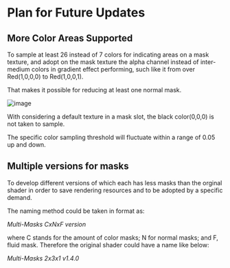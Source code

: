 # Plan for Future Updates
## More Color Areas Supported
To sample at least 26 instead of 7 colors for indicating areas on a mask texture, and adopt on the mask texture the alpha channel instead of inter-medium colors in gradient effect performing, such like it from over Red(1,0,0,0) to Red(1,0,0,1).

That makes it possible for reducing at least one normal mask.

![image](https://github.com/user-attachments/assets/c6a7d767-23cb-48a4-a149-a9514cf9e2c3)

With considering a default texture in a mask slot, the black color(0,0,0) is not taken to sample. 

The specific color sampling threshold will fluctuate within a range of 0.05 up and down.


## Multiple versions for masks
To develop different versions of which each has less masks than the orginal shader in order to save rendering resources and to be adopted by a specific demand.

The naming method could be taken in format as:

_Multi-Masks CxNxF version_

where C stands for the amount of color masks; N for normal masks; and F, fluid mask. Therefore the original shader could have a name like below:

_Multi-Masks 2x3x1 v1.4.0_

